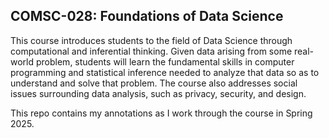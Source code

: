 ## COMSC-028: Foundations of Data Science

This course introduces students to the field of Data Science through computational and inferential thinking. Given data arising from some real-world problem, students will learn the fundamental skills in computer programming and statistical inference needed to analyze that data so as to understand and solve that problem. The course also addresses social issues surrounding data analysis, such as privacy, security, and design.

This repo contains my annotations as I work through the course in Spring 2025.
